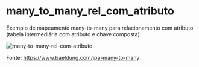 # many_to_many_rel_com_atributo
Exemplo de mapeamento many-to-many para relacionamento com atributo (tabela intermediária com atributo e chave composta).


![many-to-many-rel-com-atributo](https://github.com/vagnersilvaifsul/many_to_many_rel_com_atributo/assets/81583925/a2e6117c-66e5-4e3b-90a3-4029e8b6103f)


Fonte: https://www.baeldung.com/jpa-many-to-many